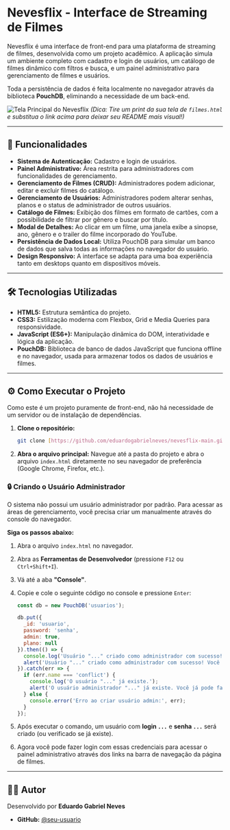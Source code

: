 # Nevesflix - Interface de Streaming de Filmes

Nevesflix é uma interface de front-end para uma plataforma de streaming de filmes, desenvolvida como um projeto acadêmico. A aplicação simula um ambiente completo com cadastro e login de usuários, um catálogo de filmes dinâmico com filtros e busca, e um painel administrativo para gerenciamento de filmes e usuários.

Toda a persistência de dados é feita localmente no navegador através da biblioteca **PouchDB**, eliminando a necessidade de um back-end.

![Tela Principal do Nevesflix](https://i.imgur.com/fSdUWRI.png)
*(Dica: Tire um print da sua tela de `filmes.html` e substitua o link acima para deixar seu README mais visual!)*

---

## 🚀 Funcionalidades

-   **Sistema de Autenticação:** Cadastro e login de usuários.
-   **Painel Administrativo:** Área restrita para administradores com funcionalidades de gerenciamento.
-   **Gerenciamento de Filmes (CRUD):** Administradores podem adicionar, editar e excluir filmes do catálogo.
-   **Gerenciamento de Usuários:** Administradores podem alterar senhas, planos e o status de administrador de outros usuários.
-   **Catálogo de Filmes:** Exibição dos filmes em formato de cartões, com a possibilidade de filtrar por gênero e buscar por título.
-   **Modal de Detalhes:** Ao clicar em um filme, uma janela exibe a sinopse, ano, gênero e o trailer do filme incorporado do YouTube.
-   **Persistência de Dados Local:** Utiliza PouchDB para simular um banco de dados que salva todas as informações no navegador do usuário.
-   **Design Responsivo:** A interface se adapta para uma boa experiência tanto em desktops quanto em dispositivos móveis.

---

## 🛠️ Tecnologias Utilizadas

-   **HTML5:** Estrutura semântica do projeto.
-   **CSS3:** Estilização moderna com Flexbox, Grid e Media Queries para responsividade.
-   **JavaScript (ES6+):** Manipulação dinâmica do DOM, interatividade e lógica da aplicação.
-   **PouchDB:** Biblioteca de banco de dados JavaScript que funciona offline e no navegador, usada para armazenar todos os dados de usuários e filmes.

---

## ⚙️ Como Executar o Projeto

Como este é um projeto puramente de front-end, não há necessidade de um servidor ou de instalação de dependências.

1.  **Clone o repositório:**
    ```bash
    git clone [https://github.com/eduardogabrielneves/nevesflix-main.git](https://github.com/eduardogabrielneves/nevesflix-main.git)
    ```

2.  **Abra o arquivo principal:**
    Navegue até a pasta do projeto e abra o arquivo `index.html` diretamente no seu navegador de preferência (Google Chrome, Firefox, etc.).

### 🔒 Criando o Usuário Administrador

O sistema não possui um usuário administrador por padrão. Para acessar as áreas de gerenciamento, você precisa criar um manualmente através do console do navegador.

**Siga os passos abaixo:**

1.  Abra o arquivo `index.html` no navegador.
2.  Abra as **Ferramentas de Desenvolvedor** (pressione `F12` ou `Ctrl+Shift+I`).
3.  Vá até a aba **"Console"**.
4.  Copie e cole o seguinte código no console e pressione `Enter`:

    ```javascript
    const db = new PouchDB('usuarios');

    db.put({
      _id: 'usuario',
      password: 'senha',
      admin: true,
      plano: null
    }).then(() => {
      console.log('Usuário "..." criado como administrador com sucesso!');
      alert('Usuário "..." criado como administrador com sucesso! Você já pode fazer login.');
    }).catch(err => {
      if (err.name === 'conflict') {
        console.log('O usuário "..." já existe.');
        alert('O usuário administrador "..." já existe. Você já pode fazer login.');
      } else {
        console.error('Erro ao criar usuário admin:', err);
      }
    });
    ```

5.  Após executar o comando, um usuário com **login `...`** e **senha `...`** será criado (ou verificado se já existe).
6.  Agora você pode fazer login com essas credenciais para acessar o painel administrativo através dos links na barra de navegação da página de filmes.

---

## 👨‍💻 Autor

Desenvolvido por **Eduardo Gabriel Neves**

-   **GitHub:** [@seu-usuario](https://github.com/eduardogabrielneves)

